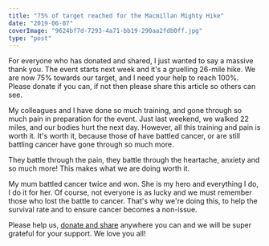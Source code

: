 ```yaml
---
title: "75% of target reached for the Macmillan Mighty Hike"
date: "2019-06-07"
coverImage: "9624bf7d-7293-4a71-bb19-290aa2fdb0ff.jpg"
type: "post"
---
```


For everyone who has donated and shared, I just wanted to say a massive thank you. The event starts next week and it's a gruelling 26-mile hike. We are now 75% towards our target, and I need your help to reach 100%. Please donate if you can, if not then please share this article so others can see.

My colleagues and I have done so much training, and gone through so much pain in preparation for the event. Just last weekend, we walked 22 miles, and our bodies hurt the next day. However, all this training and pain is worth it. It's worth it, because those of have battled cancer, or are still battling cancer have gone through so much more.

They battle through the pain, they battle through the heartache, anxiety and so much more! This makes what we are doing worth it.

My mum battled cancer twice and won. She is my hero and everything I do, I do it for her. Of course, not everyone is as lucky and we must remember those who lost the battle to cancer. That's why we're doing this, to help the survival rate and to ensure cancer becomes a non-issue.

Please help us, [donate and share](https://www.justgiving.com/fundraising/michael-brooks-macmillan) anywhere you can and we will be super grateful for your support. We love you all!
